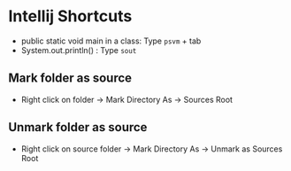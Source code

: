# Intellij Shortcuts
- public static void main in a class: Type `psvm` + tab
- System.out.println() : Type `sout`

## Mark folder as source
- Right click on folder -> Mark Directory As -> Sources Root

## Unmark folder as source
- Right click on source folder -> Mark Directory As -> Unmark as Sources Root
